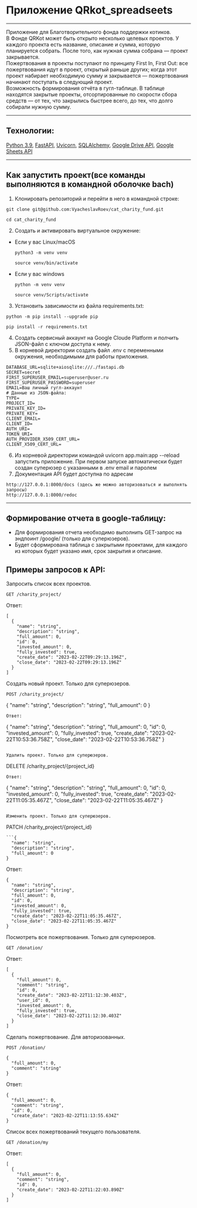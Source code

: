 # Приложение QRkot_spreadseets
____

Приложение для Благотворительного фонда поддержки котиков.  
В Фонде QRKot может быть открыто несколько целевых проектов. У каждого проекта есть название, описание и сумма, которую планируется собрать. После того, как нужная сумма собрана — проект закрывается.  
Пожертвования в проекты поступают по принципу First In, First Out: все пожертвования идут в проект, открытый раньше других; когда этот проект набирает необходимую сумму и закрывается — пожертвования начинают поступать в следующий проект.  
Возможность формирования отчёта в гугл-таблице. В таблице находятся закрытые проекты, отсортированные по скорости сбора средств — от тех, что закрылись быстрее всего, до тех, что долго собирали нужную сумму.  
____

## Технологии:
[Python 3.9](https://www.python.org/downloads/release/python-390/), [FastAPI](https://fastapi.tiangolo.com/), [Uvicorn](https://www.uvicorn.org/), [SQLAlchemy](https://www.sqlalchemy.org/), [Google Drive API](https://developers.google.com/drive/api/guides/about-sdk?hl=ru), [Google Sheets API](https://developers.google.com/sheets/api/guides/concepts?hl=ru)
____

## Как запустить проект(все команды выполняются в командной оболочке bach)

1. Клонировать репозиторий и перейти в него в командной строке:

```
git clone git@github.com:VyacheslavRoev/cat_charity_fund.git
```

```
cd cat_charity_fund
```

2. Cоздать и активировать виртуальное окружение:


* Если у вас Linux/macOS

    ```
    python3 -m venv venv
    ```
    ```
    source venv/bin/activate
    ```

* Если у вас windows

    ```
    python -m venv venv
    ```
    ```
    source venv/Scripts/activate
    ```

3. Установить зависимости из файла requirements.txt:

```
python -m pip install --upgrade pip
```

```
pip install -r requirements.txt
```
4. Создать сервисный аккаунт на Google Cloude Platform и полчить JSON-файл с ключом доступа к нему.
5. В корневой директории создать файл .env с переменными окружения, необходимыми для работы приложения.

```
DATABASE_URL=sqlite+aiosqlite:///./fastapi.db
SECRET=secret
FIRST_SUPERUSER_EMAIL=superuser@user.ru
FIRST_SUPERUSER_PASSWORD=superuser
EMAIL=Ваш личный гугл-аккаунт
# Данные из JSON-файла:
TYPE=
PROJECT_ID=
PRIVATE_KEY_ID=
PRIVATE_KEY=
CLIENT_EMAIL=
CLIENT_ID=
AUTH_URI=
TOKEN_URI=
AUTH_PROVIDER_X509_CERT_URL=
CLIENT_X509_CERT_URL=
```

6. Из корневой директории командой uvicorn app.main:app --reload запустить приложение. При первом запуске автоматически будет создан суперюзер с указанными в .env email и паролем
7. Документация API будет доступна по адресам
```
http://127.0.0.1:8000/docs (здесь же можно авторизоваться и выполнять запросы)
http://127.0.0.1:8000/redoc
 ```
____

## Формирование отчета в google-таблицу:

- Для формирования отчета необходимо выполнить GET-запрос на эндпоинт /google/ (только для суперюзеров).
- Будет сформирована таблица с закрытыми проектами, для каждого из которых будет указано имя, срок закрытия и описание.

## Примеры запросов к API:

Запросить список всех проектов.
```
GET /charity_project/
```
Ответ:
```
[
  {
    "name": "string",
    "description": "string",
    "full_amount": 0,
    "id": 0,
    "invested_amount": 0,
    "fully_invested": true,
    "create_date": "2023-02-22T09:29:13.196Z",
    "close_date": "2023-02-22T09:29:13.196Z"
  }
]
```

Создать новый проект. Только для суперюзеров.
```
POST /charity_project/
```
{
  "name": "string",
  "description": "string",
  "full_amount": 0
}
```
Ответ:
```
{
  "name": "string",
  "description": "string",
  "full_amount": 0,
  "id": 0,
  "invested_amount": 0,
  "fully_invested": true,
  "create_date": "2023-02-22T10:53:36.758Z",
  "close_date": "2023-02-22T10:53:36.758Z"
}
```

Удалить проект. Только для суперюзеров.
```
DELETE /charity_project/{project_id}
```
Ответ:
```
{
  "name": "string",
  "description": "string",
  "full_amount": 0,
  "id": 0,
  "invested_amount": 0,
  "fully_invested": true,
  "create_date": "2023-02-22T11:05:35.467Z",
  "close_date": "2023-02-22T11:05:35.467Z"
}
```

Изменить проект. Только для суперюзеров.
```
PATCH /charity_project/{project_id}
```
```{
  "name": "string",
  "description": "string",
  "full_amount": 0
}
```
Ответ:
```
{
  "name": "string",
  "description": "string",
  "full_amount": 0,
  "id": 0,
  "invested_amount": 0,
  "fully_invested": true,
  "create_date": "2023-02-22T11:05:35.467Z",
  "close_date": "2023-02-22T11:05:35.467Z"
}
```

Посмотреть все пожертвования. Только для суперюзеров.
```
GET /donation/
```
Ответ:
```
[
  {
    "full_amount": 0,
    "comment": "string",
    "id": 0,
    "create_date": "2023-02-22T11:12:30.403Z",
    "user_id": 0,
    "invested_amount": 0,
    "fully_invested": true,
    "close_date": "2023-02-22T11:12:30.403Z"
  }
]
```

Сделать пожертвование. Для авторизованных.
```
POST /donation/
```
```
{
  "full_amount": 0,
  "comment": "string"
}
```
Ответ:
```
{
  "full_amount": 0,
  "comment": "string",
  "id": 0,
  "create_date": "2023-02-22T11:13:55.634Z"
}
```

Cписок всех пожертвований текущего пользователя.
```
GET /donation/my
```
Ответ:
```
[
  {
    "full_amount": 0,
    "comment": "string",
    "id": 0,
    "create_date": "2023-02-22T11:22:03.890Z"
  }
]
```
